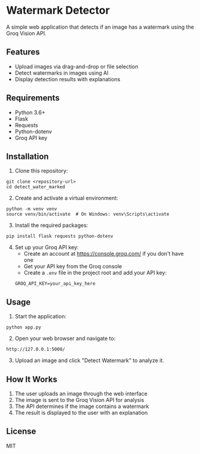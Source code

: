 # Watermark Detector

A simple web application that detects if an image has a watermark using the Groq Vision API.

## Features

- Upload images via drag-and-drop or file selection
- Detect watermarks in images using AI
- Display detection results with explanations

## Requirements

- Python 3.6+
- Flask
- Requests
- Python-dotenv
- Groq API key

## Installation

1. Clone this repository:
```
git clone <repository-url>
cd detect_water_marked
```

2. Create and activate a virtual environment:
```
python -m venv venv
source venv/bin/activate  # On Windows: venv\Scripts\activate
```

3. Install the required packages:
```
pip install flask requests python-dotenv
```

4. Set up your Groq API key:
   - Create an account at https://console.groq.com/ if you don't have one
   - Get your API key from the Groq console
   - Create a `.env` file in the project root and add your API key:
   ```
   GROQ_API_KEY=your_api_key_here
   ```

## Usage

1. Start the application:
```
python app.py
```

2. Open your web browser and navigate to:
```
http://127.0.0.1:5000/
```

3. Upload an image and click "Detect Watermark" to analyze it.

## How It Works

1. The user uploads an image through the web interface
2. The image is sent to the Groq Vision API for analysis
3. The API determines if the image contains a watermark
4. The result is displayed to the user with an explanation

## License

MIT
